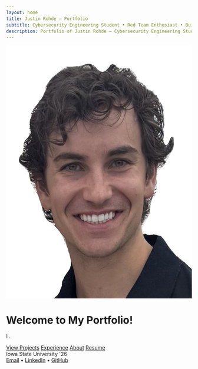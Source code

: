 ```yaml
---
layout: home
title: Justin Rohde — Portfolio
subtitle: Cybersecurity Engineering Student • Red Team Enthusiast • Builder
description: Portfolio of Justin Rohde — Cybersecurity Engineering Student 
---
```


<div class="hero">
  <img src="/assets/images/HEADSHOT.JPG" alt="Justin Rohde" class="profile-photo">
  <h1>Welcome to My Portfolio!</h1>
  <p class="lead">I .</p>
  <div class="cta-row">
    <a class="btn btn-primary" href="/projects/">View Projects</a>
    <a class="btn btn-secondary" href="/experience/">Experience</a>
    <a class="btn btn-tertiary" href="/about/">About</a>
    <a class="btn btn-quaternary" href="/resume/">Resume</a>
  </div>
  <div class="meta">
    <span>Iowa State University '26</span>
  </div>
  <div class="contact">
    <a href="mailto:Jrohde23@iastate.edu">Email</a>
    •
    <a href="https://www.linkedin.com/in/justin-rohde-150703228/">LinkedIn</a>
    •
    <a href="https://github.com/jrohde23">GitHub</a>
  </div>
</div>

